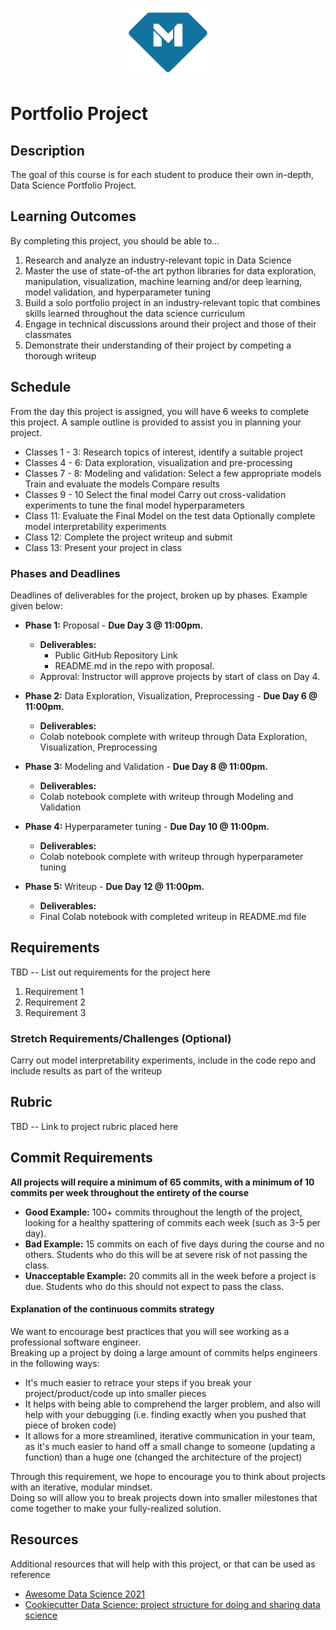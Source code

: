 <p align="center">
  <a href="https://www.makeschool.com">
      <img alt="Make School Logo" src="./Web/logo-icononly.svg" height="110">
  </a>
</p>

# Portfolio Project

## Description
The goal of this course is for each student to produce their own in-depth, Data Science Portfolio Project.


## Learning Outcomes
By completing this project, you should be able to…

1. Research and analyze an industry-relevant topic in Data Science
1. Master the use of state-of-the art python libraries for data exploration, manipulation, visualization, machine learning and/or deep learning, model validation, and hyperparameter tuning
1. Build a solo portfolio project in an industry-relevant topic that combines skills learned throughout the data science curriculum
1. Engage in technical discussions around their project and those of their classmates
1. Demonstrate their understanding of their project by competing a thorough writeup


## Schedule

From the day this project is assigned, you will have 6 weeks to complete this project. A sample outline is provided to assist you in planning your project.

- Classes 1 - 3: Research topics of interest, identify a suitable project
- Classes 4 - 6: Data exploration, visualization and pre-processing
- Classes 7 - 8: Modeling and validation:
  Select a few appropriate models
  Train and evaluate the models
  Compare results
- Classes 9 - 10
  Select the final model
  Carry out cross-validation experiments to tune the final model hyperparameters
- Class 11:
  Evaluate the Final Model on the test data
  Optionally complete model interpretability experiments
- Class 12: Complete the project writeup and submit
- Class 13: Present your project in class


### Phases and Deadlines
Deadlines of deliverables for the project, broken up by phases. Example given below:

- **Phase 1:** Proposal - **Due Day 3 @ 11:00pm.**
    - **Deliverables:**
        - Public GitHub Repository Link
        - README.md in the repo with proposal.
    - Approval: Instructor will approve projects by start of class on Day 4.
- **Phase 2:** Data Exploration, Visualization, Preprocessing - **Due Day 6 @ 11:00pm.**
    - **Deliverables:**
    - Colab notebook complete with writeup through Data Exploration, Visualization, Preprocessing
- **Phase 3:** Modeling and Validation - **Due Day 8 @ 11:00pm.**
    - **Deliverables:**
    - Colab notebook complete with writeup through Modeling and Validation

- **Phase 4:**  Hyperparameter tuning - **Due Day 10 @ 11:00pm.**
    - **Deliverables:**
    - Colab notebook complete with writeup through hyperparameter tuning
- **Phase 5:**  Writeup - **Due Day 12 @ 11:00pm.**
    - **Deliverables:**
    - Final Colab notebook with completed writeup in README.md file


## Requirements
TBD -- List out requirements for the project here

1. Requirement 1
1. Requirement 2
1. Requirement 3

### Stretch Requirements/Challenges (Optional)
Carry out model interpretability experiments, include in the code repo and include results as part of the writeup


## Rubric
TBD -- Link to project rubric placed here

## Commit Requirements

**All projects will require a minimum of 65 commits, with a minimum of 10 commits per week throughout the entirety of the course**

- **Good Example:** 100+ commits throughout the length of the project, looking for a healthy spattering of commits each week (such as 3-5 per day).
- **Bad Example:** 15 commits on each of five days during the course and no others. Students who do this will be at severe risk of not passing the class.
- **Unacceptable Example:** 20 commits all in the week before a project is due. Students who do this should not expect to pass the class.

#### Explanation of the continuous commits strategy
We want to encourage best practices that you will see working as a professional software engineer.  
Breaking up a project by doing a large amount of commits helps engineers in the following ways:

- It's much easier to retrace your steps if you break your project/product/code up into smaller pieces
- It helps with being able to comprehend the larger problem, and also will help with your debugging (i.e. finding exactly when you pushed that piece of broken code)
- It allows for a more streamlined, iterative communication in your team, as it's much easier to hand off a small change to someone (updating a function) than a huge one (changed the architecture of the project)

Through this requirement, we hope to encourage you to think about projects with an iterative, modular mindset.  
Doing so will allow you to break projects down into smaller milestones that come together to make your fully-realized solution.

## Resources
Additional resources that will help with this project, or that can be used as reference

- [Awesome Data Science 2021
](https://docs.google.com/document/d/1vGG0Q5t_aVZ6VaSUfDnfnZXlqajFU5Ji-TXAIgpYJT8/edit?usp=sharing)
- [Cookiecutter Data Science: project structure for doing and sharing data science](https://drivendata.github.io/cookiecutter-data-science/)
